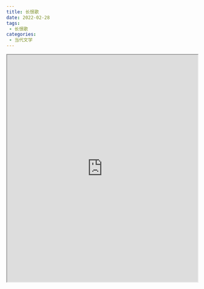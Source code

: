 ```yaml
---
title: 长恨歌
date: 2022-02-28
tags:
 - 长恨歌
categories:
 - 当代文学
---
```




<iframe src="https://study-doc.yourtools.icu/pdf/web/viewer.html?file=https://vkceyugu.cdn.bspapp.com/VKCEYUGU-e9075d72-0451-48df-afe1-d46932ae4554/49b0ed70-6bfe-4138-ad84-f4020ad9430f.pdf" width="100%" height="600px"></iframe>
